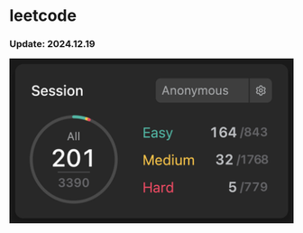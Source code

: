 # leetcode
### Update: 2024.12.19
<img width="832" alt="score" src="https://github.com/ideachoi337/leetcode/blob/main/score.png" />
